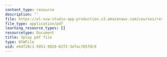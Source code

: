 ```yaml
---
content_type: resource
description: ''
file: https://ol-ocw-studio-app-production.s3.amazonaws.com/courses/res-ll-005-mathematics-of-big-data-and-machine-learning-january-iap-2020/e64f20c15851982082f23efac765fdc9_zNGKX-4PRsk.pdf
file_type: application/pdf
learning_resource_types: []
resourcetype: Document
title: 3play pdf file
type: OCWFile
uid: e64f20c1-5851-9820-82f2-3efac765fdc9
---
```

